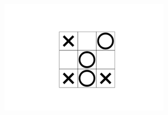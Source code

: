 ![alt text](https://github.com/RubenGabrielian/Tik-Tak-Toe-Game-JS/blob/master/screen.png?raw=true)
